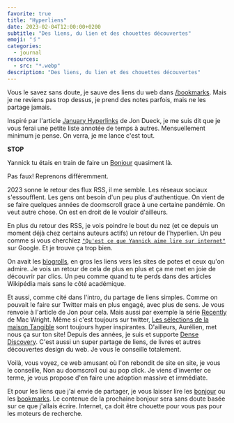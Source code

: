 ```yaml
---
favorite: true
title: "Hyperliens"
date: 2023-02-04T12:00:00+0200
subtitle: "Des liens, du lien et des chouettes découvertes"
emoji: "🖇️"
categories:
  - journal
resources:
  - src: "*.webp"
description: "Des liens, du lien et des chouettes découvertes"
---
```


Vous le savez sans doute, je sauve des liens du web dans [/bookmarks](/bookmarks). Mais je ne reviens pas trop dessus, je prend des notes parfois, mais ne les partage jamais.

Inspiré par l'article [January Hyperlinks](https://jondueck.ca/journal/2023/january-hyperlinks/) de Jon Dueck, je me suis dit que je vous ferai une petite liste annotée de temps à autres. Mensuellement minimum je pense. On verra, je me lance c'est tout.

**STOP**

Yannick tu étais en train de faire un [Bonjour](/bonjour) quasiment là.

Pas faux! Reprenons différemment.

2023 sonne le retour des flux RSS, il me semble. Les réseaux sociaux s'essoufflent. Les gens ont besoin d'un peu plus d'authentique. On vient de se faire quelques années de doomscroll grace à une certaine pandémie. On veut autre chose. On est en droit de le vouloir d'ailleurs.

En plus du retour des RSS, je vois poindre le bout du nez (et ce depuis un moment déjà chez certains auteurs actifs) un retour de l'hyperlien. Un peu comme si vous cherchiez [`"Qu'est ce que Yannick aime lire sur internet"`](/bookmarks) sur Google. Et je trouve ça trop bien.

On avait les [blogrolls](/blogroll), en gros les liens vers les sites de potes et ceux qu'on admire. Je vois un retour de cela de plus en plus et ça me met en joie de découvrir par clics. Un peu comme quand tu te perds dans des articles Wikipédia mais sans le côté académique.

Et aussi, comme cité dans l'intro, du partage de liens simples. Comme on pouvait le faire sur Twitter mais en plus engagé, avec plus de sens. Je vous renvoie à l'article de Jon pour cela. Mais aussi par exemple la série [Recently](https://macwright.com/2023/01/03/recently.html) de Mac Wright. Même si c'est toujours sur twitter, [Les sélections de la maison Tangible](https://twitter.com/MaisonTangible/status/1606247573462736896) sont toujours hyper inspirantes. D'ailleurs, Aurélien, met nous ça sur ton site! Depuis des années, je suis et supporte [Dense Discovery](https://densediscovery.com). C'est aussi un super partage de liens, de livres et autres découvertes design du web. Je vous le conseille totalement.

Voilà, vous voyez, ce web amusant où l'on rebondit de site en site, je vous le conseille, Non au doomscroll oui au pop click. Je viens d'inventer ce terme, je vous propose d'en faire une adoption massive et immédiate.

Et pour les liens que j'ai envie de partager, je vous laisser lire les [bonjour](/bonjour) ou les [bookmarks](/bookmarks). Le contenue de la prochaine bonjour sera sans doute basée sur ce que j'allais écrire. Internet, ça doit être chouette pour vous pas pour les moteurs de recherche.

